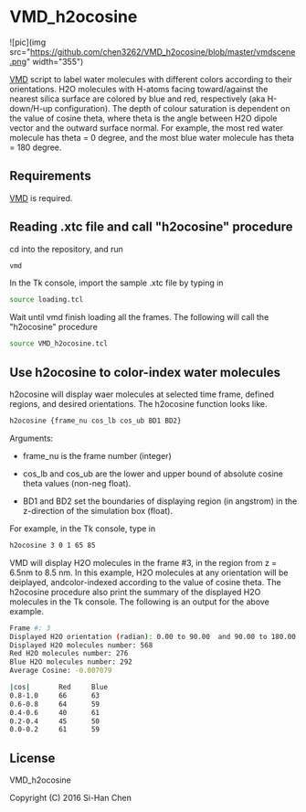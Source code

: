 # VMD_h2ocosine
![pic](img src="https://github.com/chen3262/VMD_h2ocosine/blob/master/vmdscene.png" width="355")

[VMD](http://www.ks.uiuc.edu/Research/vmd/) script to label water molecules with different colors according to their orientations. H2O molecules with H-atoms facing toward/against the nearest silica surface are colored by blue and red, respectively (aka H-down/H-up configuration). The depth of colour saturation is dependent on the value of cosine theta, where theta is the angle between H2O dipole vector and the outward surface normal. For example, the most red water molecule has theta = 0 degree, and the most blue water molecule has theta = 180 degree.

## Requirements

[VMD](http://www.ks.uiuc.edu/Research/vmd/) is required.

## Reading .xtc file and call "h2ocosine" procedure

cd into the repository, and run

```bash
vmd
```

In the Tk console, import the sample .xtc file by typing in

```bash
source loading.tcl
```

Wait until vmd finish loading all the frames. The following will call the "h2ocosine" procedure

```bash
source VMD_h2ocosine.tcl
```

## Use h2ocosine to color-index water molecules

h2ocosine will display waer molecules at selected time frame, defined regions, and desired orientations. The h2ocosine function looks like.

```bash
h2ocosine {frame_nu cos_lb cos_ub BD1 BD2}
```

Arguments:
- frame_nu is the frame number (integer)

- cos_lb and cos_ub are the lower and upper bound of absolute cosine theta values (non-neg float).

- BD1 and BD2 set the boundaries of displaying region (in angstrom) in the z-direction of the simulation box (float).

For example, in the Tk console, type in

```bash
h2ocosine 3 0 1 65 85
```

VMD will display H2O molecules in the frame #3, in the region from z = 6.5nm to 8.5 nm. In this example, H2O molecules at any orientation will be deiplayed, andcolor-indexed according to the value of cosine theta. The h2ocosine procedure also print the summary of the displayed H2O molecules in the Tk console. The following is an output for the above example.

```bash
Frame #: 3
Displayed H2O orientation (radian): 0.00 to 90.00  and 90.00 to 180.00 
Displayed H2O molecules number: 568
Red H2O molecules number: 276
Blue H2O molecules number: 292
Average Cosine: -0.007079

|cos|		Red		Blue
0.8-1.0		66		63
0.6-0.8		64		59
0.4-0.6		40		61
0.2-0.4		45		50
0.0-0.2		61		59
```

## License

VMD_h2ocosine

Copyright (C) 2016 Si-Han Chen
